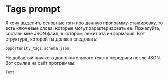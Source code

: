 # Tags prompt

Я хочу выделить основные тэги про данную программу-стажировку, то есть ключевые слова, которые могут характеризовать ее. Пожалуйта, составь мне JSON файл, в котором лежит эта информация.
Вот структура, которой ты должен следовать:

```
opportunity_tags.schema.json
```

Не добавляй никакого дополнительного текста перед или после JSON.
Вот ссылка на сайт программы:

```
Text
```
